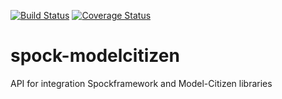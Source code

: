 [![Build Status](https://travis-ci.org/nikolaylagutko/spock-modelcitizen.svg?branch=master)](https://travis-ci.org/nikolaylagutko/spock-modelcitizen) [![Coverage Status](https://coveralls.io/repos/nikolaylagutko/spock-modelcitizen/badge.svg?branch=master)](https://coveralls.io/r/nikolaylagutko/spock-modelcitizen?branch=master)

# spock-modelcitizen
API for integration Spockframework and Model-Citizen libraries


